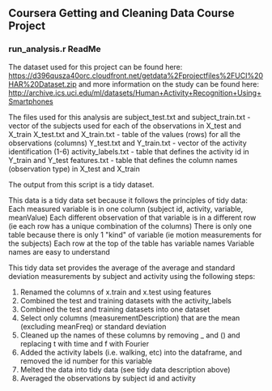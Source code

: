 ## Coursera Getting and Cleaning Data Course Project 
### run_analysis.r ReadMe
The dataset used for this project can be found here: https://d396qusza40orc.cloudfront.net/getdata%2Fprojectfiles%2FUCI%20HAR%20Dataset.zip
and more information on the study can be found here: http://archive.ics.uci.edu/ml/datasets/Human+Activity+Recognition+Using+Smartphones

The files used for this analysis are 
  subject_test.txt and subject_train.txt - vector of the subjects used for each of the observations in X_test and X_train
  X_test.txt and X_train.txt - table of the values (rows) for all the observations (columns) 
  Y_test.txt and Y_train.txt - vector of the activity identification (1-6)
  activity_labels.txt - table that defines the activity id in Y_train and Y_test
  features.txt - table that defines the column names (observation type) in X_test and X_train
 
The output from this script is a tidy dataset.
  
This data is a tidy data set because it follows the principles of tidy data:
  Each measured variable is in one column (subject id, activity, variable, meanValue)
  Each different observation of that variable is in a different row (ie each row has a unique combination of the columns)
  There is only one table because there is only 1 "kind" of variable (ie motion measurements for the subjects)
  Each row at the top of the table has variable names
  Variable names are easy to understand
 
This tidy data set provides the average of the average and standard deviation measurements by subject and activity using the following steps:

  1. Renamed the columns of x.train and x.test using features
  2. Combined the test and training datasets with the activity_labels
  3. Combined the test and training datasets into one dataset
  4. Select only columns (measurementDescription) that are the mean (excluding meanFreq) or standard deviation
  5. Cleaned up the names of these columns by removing _ and () and replacing t with time and f with Fourier
  6. Added the activity labels (i.e. walking, etc) into the dataframe, and removed the id number for this variable
  7. Melted the data into tidy data (see tidy data description above)
  8. Averaged the observations by subject id and activity
